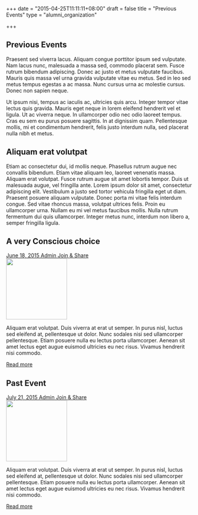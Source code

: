 +++
date = "2015-04-25T11:11:11+08:00"
draft = false
title = "Previous Events"
type = "alumni_organization"

+++
<div class='col-sm-8'>
  <div class='row text-boxes'>
    <div class='col-sm-12 text-box'>
      <h2 class="title">Previous Events</h2>
      <p>Praesent sed viverra lacus. Aliquam congue porttitor ipsum sed vulputate. Nam lacus nunc, malesuada a massa sed, commodo placerat sem. Fusce rutrum bibendum adipiscing. Donec ac justo et metus vulputate faucibus. Mauris quis massa vel urna gravida vulputate vitae eu metus. Sed in leo sed metus tempus egestas a ac massa. Nunc cursus urna ac molestie cursus. Donec non sapien neque.</p>
      <p>Ut ipsum nisi, tempus ac iaculis ac, ultricies quis arcu. Integer tempor vitae lectus quis gravida. Mauris eget neque in lorem eleifend hendrerit vel et ligula. Ut ac viverra neque. In ullamcorper odio nec odio laoreet tempus. Cras eu sem eu purus posuere sagittis. In at dignissim quam. Pellentesque mollis, mi et condimentum hendrerit, felis justo interdum nulla, sed placerat nulla nibh et metus.</p>
      <h2>Aliquam erat volutpat</h2>
      <p>Etiam ac consectetur dui, id mollis neque. Phasellus rutrum augue nec convallis bibendum. Etiam vitae aliquam leo, laoreet venenatis massa. Aliquam erat volutpat. Fusce rutrum augue sit amet lobortis tempor. Duis ut malesuada augue, vel fringilla ante. Lorem ipsum dolor sit amet, consectetur adipiscing elit. Vestibulum a justo sed tortor vehicula fringilla eget ut diam. Praesent posuere aliquam vulputate. Donec porta mi vitae felis interdum congue. Sed vitae rhoncus massa, volutpat ultrices felis. Proin eu ullamcorper urna. Nullam eu mi vel metus faucibus mollis. Nulla rutrum fermentum dui quis ullamcorper. Integer metus nunc, interdum non libero a, semper fringilla ligula.</p>
    </div>
  </div>
  <div class='row news-article-boxes'>
    <div class="col-sm-12 news-article-box">
      <h2 class="title">A very Conscious choice</h2>
      <div class="toolbar">
        <a href="#">
          <i class="fa fa-calendar"></i>
          <span>June 18, 2015</span>
        </a>
        <a href="#">
          <i class="fa fa-user"></i>
          <span>Admin</span>
        </a>
        <a href="#">
          <i class="fa fa-star-o"></i>
          <span>Join &amp; Share</span>
        </a>
      </div>
      <div class="row">
        <div class="col-sm-4">
          <a class="image-link" href="#" title="">
            <i class="fa fa-search"></i>
            <img alt="" width="165" height="165" src="http://greatcarrot.com/fudan/images/big_image.png">
          </a>
        </div>
        <div class="col-sm-8">
          <p>Aliquam erat volutpat. Duis viverra at erat ut semper. In purus nisl, luctus sed eleifend at, pellentesque ut dolor. Nunc sodales nisi sed ullamcorper pellentesque. Etiam posuere nulla eu lectus porta ullamcorper. Aenean sit amet lectus eget augue euismod ultricies eu nec risus. Vivamus hendrerit nisi commodo.</p>
          <a class="btn btn-bordered" href="#">Read more</a>
        </div>
      </div>
    </div>
    <!-- news item 1 finish -->
    <div class="col-sm-12 news-article-box">
      <h2 class="title">Past Event</h2>
      <div class="toolbar">
        <a href="#">
          <i class="fa fa-calendar"></i>
          <span>July 21, 2015</span>
        </a>
        <a href="#">
          <i class="fa fa-user"></i>
          <span>Admin</span>
        </a>
        <a href="#">
          <i class="fa fa-star-o"></i>
          <span>Join &amp; Share</span>
        </a>
      </div>
      <div class="row">
        <div class="col-sm-4">
          <a class="image-link" href="#" title="">
            <i class="fa fa-search"></i>
            <img alt="" width="165" height="165" src="http://greatcarrot.com/fudan/images/big_image.png">
          </a>
        </div>
        <div class="col-sm-8">
          <p>Aliquam erat volutpat. Duis viverra at erat ut semper. In purus nisl, luctus sed eleifend at, pellentesque ut dolor. Nunc sodales nisi sed ullamcorper pellentesque. Etiam posuere nulla eu lectus porta ullamcorper. Aenean sit amet lectus eget augue euismod ultricies eu nec risus. Vivamus hendrerit nisi commodo.</p>
          <a class="btn btn-bordered" href="#">Read more</a>
        </div>
      </div>
    </div>
    <!-- news item 2 finish -->
  </div>
</div>